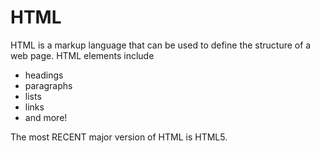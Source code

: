 # HTML

HTML is a markup language that can be used to define the structure of a web page. HTML elements include

* headings
* paragraphs
* lists
* links
* and more!

The most RECENT major version of HTML is HTML5.